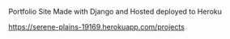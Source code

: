 Portfolio Site Made with Django and Hosted deployed to Heroku

https://serene-plains-19169.herokuapp.com/projects
